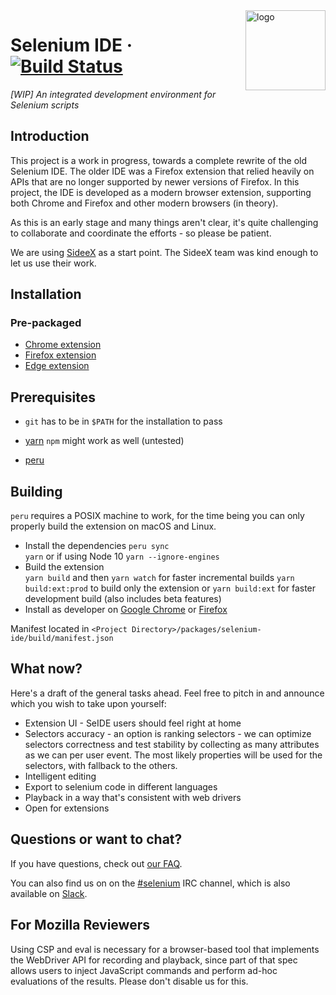 <img src="packages/selenium-ide/src/icons/icon128.png" alt="logo" height="128" align="right" />

# Selenium IDE &middot; [![Build Status](https://travis-ci.com/SeleniumHQ/selenium-ide.svg?branch=master)](https://travis-ci.com/SeleniumHQ/selenium-ide)

_[WIP] An integrated development environment for Selenium scripts_

## Introduction

This project is a work in progress, towards a complete rewrite of the old Selenium IDE.
The older IDE was a Firefox extension that relied heavily on APIs that are no longer supported by newer versions of Firefox.
In this project, the IDE is developed as a modern browser extension, supporting both Chrome and Firefox and other modern browsers (in theory).

As this is an early stage and many things aren't clear, it's quite challenging to collaborate and coordinate the efforts - so please be patient.

We are using [SideeX](http://sideex.org/) as a start point. The SideeX team was kind enough to let us use their work.

## Installation

### Pre-packaged
- [Chrome extension](https://chrome.google.com/webstore/detail/selenium-ide/mooikfkahbdckldjjndioackbalphokd)
- [Firefox extension](https://addons.mozilla.org/en-GB/firefox/addon/selenium-ide/)
- [Edge extension](https://microsoftedge.microsoft.com/addons/detail/selenium-ide/ajdpfmkffanmkhejnopjppegokpogffp)

## Prerequisites

- `git` has to be in `$PATH` for the installation to pass

- [yarn](https://yarnpkg.com/en/docs/install) `npm` might work as well (untested)

- [peru](https://github.com/buildinspace/peru#installation)

## Building

`peru` requires a POSIX machine to work, for the time being you can only properly build the extension on macOS and Linux.

- Install the dependencies
`peru sync`  
`yarn` or if using Node 10 `yarn --ignore-engines`
- Build the extension  
`yarn build` and then
`yarn watch` for faster incremental builds
`yarn build:ext:prod` to build only the extension or `yarn build:ext` for faster development build (also includes beta features)
- Install as developer on [Google Chrome](https://developer.chrome.com/extensions/getstarted#unpacked) or [Firefox](https://developer.mozilla.org/en-US/Add-ons/WebExtensions/Temporary_Installation_in_Firefox)  

Manifest located in `<Project Directory>/packages/selenium-ide/build/manifest.json`

## What now?

Here's a draft of the general tasks ahead. Feel free to pitch in and announce which you wish to take upon yourself:

* Extension UI - SeIDE users should feel right at home
* Selectors accuracy - an option is ranking selectors - we can optimize selectors correctness and test stability by collecting as many attributes as we can per user event. The most likely properties will be used for the selectors, with fallback to the others.
* Intelligent editing
* Export to selenium code in different languages
* Playback in a way that's consistent with web drivers
* Open for extensions

## Questions or want to chat?

If you have questions, check out [our FAQ](https://www.seleniumhq.org/selenium-ide/docs/en/introduction/faq/).

You can also find us on on the [#selenium](irc://freenode.net/selenium) IRC channel, which is also available on [Slack](https://seleniumhq.herokuapp.com).

## For Mozilla Reviewers

Using CSP and eval is necessary for a browser-based tool that implements the WebDriver API for recording and playback, since part of that spec allows users to inject JavaScript commands and perform ad-hoc evaluations of the results. Please don't disable us for this.
